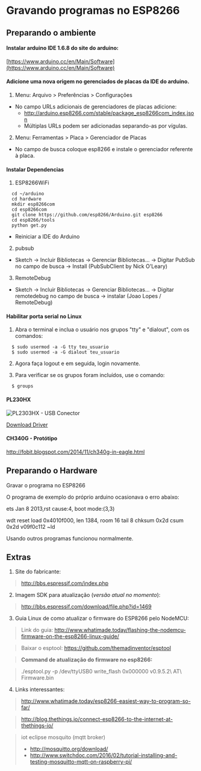 # Gravando programas no ESP8266

## Preparando o ambiente

#### Instalar arduino IDE 1.6.8 do site do arduino:

[https://www.arduino.cc/en/Main/Software](https://www.arduino.cc/en/Main/Software)

#### Adicione uma nova origem no gerenciados de placas da IDE do arduino.

1. Menu: Arquivo > Preferências > Configurações
 * No campo URLs adicionais de gerenciadores de placas adicione:
    * http://arduino.esp8266.com/stable/package_esp8266com_index.json
    * Múltiplas URLs podem ser adicionadas separando-as por vígulas.

2. Menu: Ferramentas > Placa > Gerenciador de Placas
 * No campo de busca coloque esp8266 e instale o gerenciador referente à placa.
 
#### Instalar Dependencias  

1. ESP8266WiFi  
 ```
   cd ~/arduino  
   cd hardware  
   mkdir esp8266com  
   cd esp8266com  
   git clone https://github.com/esp8266/Arduino.git esp8266  
   cd esp8266/tools  
   python get.py  
 ```
 * Reiniciar a IDE do Arduino  
   
2. pubsub 
  * Sketch -> Incluir Bibliotecas -> Gerenciar Bibliotecas... -> Digitar PubSub no campo de busca -> Install (PubSubClient by Nick O'Leary)
    
3. RemoteDebug
  * Sketch -> Incluir Bibliotecas -> Gerenciar Bibliotecas... -> Digitar remotedebug no campo de busca -> instalar (Joao Lopes / RemoteDebug)

#### Habilitar porta serial no Linux

  1. Abra o terminal e inclua o usuário nos grupos "tty" e "dialout", com os comandos:
```
  $ sudo usermod -a -G tty teu_usuario
  $ sudo usermod -a -G dialout teu_usuario
```
  2. Agora faça logout e em seguida, login novamente.

  3. Para verificar se os grupos foram incluídos, use o comando:
```
  $ groups
```


#### PL230HX

![PL2303HX - USB Conector](https://github.com/jrperin/homeControl_esp8266/blob/master/PL2303HX_USB_Dongle.jpg)

[Download Driver](http://www.prolific.com.tw/US/ShowProduct.aspx?p_id=225&pcid=41)


#### CH340G - Protótipo
http://fobit.blogspot.com/2014/11/ch340g-in-eagle.html


## Preparando o Hardware

Gravar o programa no ESP8266

O programa de exemplo do próprio arduino ocasionava o erro abaixo:

 ets Jan  8 2013,rst cause:4, boot mode:(3,3)

wdt reset
load 0x4010f000, len 1384, room 16 
tail 8
chksum 0x2d
csum 0x2d
v09f0c112
~ld

Usando outros programas funcionou normalmente.



## Extras

1. Site do fabricante:

 > http://bbs.espressif.com/index.php



2. Imagem SDK para atualização (_versão atual no momento_):
 
 > http://bbs.espressif.com/download/file.php?id=1469



3. Guia Linux de como atualizar o firmware do ESP8266 pelo NodeMCU:
 
 > Link do guia: http://www.whatimade.today/flashing-the-nodemcu-firmware-on-the-esp8266-linux-guide/

 > Baixar o esptool: https://github.com/themadinventor/esptool
 
 > **Command de atualização do firmware no esp8266:**
 
 > ./esptool.py -p /dev/ttyUSB0 write_flash 0x000000 v0.9.5.2\ AT\ Firmware.bin


4. Links interessantes:
  
  > http://www.whatimade.today/esp8266-easiest-way-to-program-so-far/

  > http://blog.thethings.io/connect-esp8266-to-the-internet-at-thethings-io/
  
  > iot eclipse mosquito (mqtt broker)
  > * http://mosquitto.org/download/
  > * http://www.switchdoc.com/2016/02/tutorial-installing-and-testing-mosquitto-mqtt-on-raspberry-pi/
